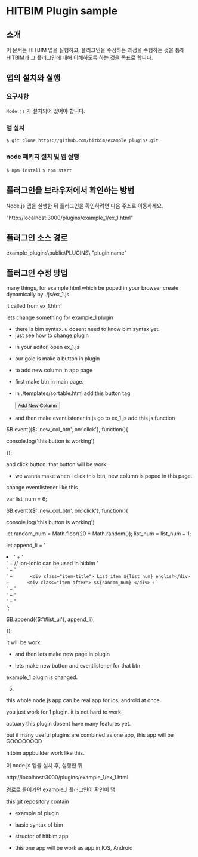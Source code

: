 # HITBIM Plugin sample

## 소개
이 문서는 HITBIM 앱을 실행하고, 플러그인을 수정하는 과정을 수행하는 것을 통해 HITBIM과 그 플러그인에 대해 이해하도록 하는 것을 목표로 합니다.

## 앱의 설치와 실행

### 요구사항

`Node.js` 가 설치되어 있어야 합니다.

### 앱 설치
`$ git clone https://github.com/hitbim/example_plugins.git `

### node 패키지 설치 및 앱 실행

`$ npm install`
`$ npm start`

## 플러그인을 브라우저에서 확인하는 방법

Node.js 앱을 실행한 뒤 플러그인을 확인하려면 다음 주소로 이동하세요.

"http://localhost:3000/plugins/example_1/ex_1.html"

## 플러그인 소스 경로

example_plugins\public\PLUGINS\ "plugin name"

## 플러그인 수정 방법

many things, for example html which be poped in your browser create dynamically 
by ./js/ex_1.js

it called from ex_1.html

lets change something for example_1 plugin

* there is bim syntax. u dosent need to know bim syntax yet.
* just see how to change plugin

- in your aditor, open ex_1.js

* our gole is make a button in plugin
* to add new column in app page



* first make btn in main page.
* in ./templates/sortable.html
add this button tag

  <div class="align_center">
    <button class="new_col_btn col button button-large button-fill">
      Add New Column
    </button>
  </div>


* and then make eventlistener in js
go to ex_1.js
add this js function

$B.event({$:'.new_col_btn', on:'click'}, function(){

  console.log('this button is working')

});

and click button.
that button will be work


* we wanna make 
when i click this btn,
new column is poped in this page.

change eventlistener like this

var list_num = 6;

$B.event({$:'.new_col_btn', on:'click'}, function(){

  console.log('this button is working')

  let random_num = Math.floor(20 * Math.random());
  list_num = list_num + 1;

  let append_li = '<li>' +
    '  <div class="item-content">' +
    // ion-ionic can be used in hitbim
    '    <div class="item-media"><i class="icon ion-gear-a"></i></div>' +
    '    <div class="item-inner">' +
    `      <div class="item-title"> List item ${list_num} english</div>` +
    `      <div class="item-after"> $${random_num} </div>` +
    '    </div>' +
    '  </div>' +
    '  <div class="sortable-handler"></div>' +
    '</li>';

  $B.append({$:'#list_ul'}, append_li);

});

it will be work.



* and then lets make new page in plugin

* lets make new button and eventlistener for that btn












example_1 plugin is changed.



5. 

this whole node.js app can be real app for ios, android at once

you just work for 1 plugin. it is not hard to work.

actuary this plugin dosent have many features yet.

but if many useful plugins are combined as one app, this app will be GOOOOOOOD

hitbim appbuilder work like this.







이 node.js 앱을 설치 후, 실행한 뒤

http://localhost:3000/plugins/example_1/ex_1.html

경로로 들어가면 example_1 플러그인이 확인이 댐





this git repository contain
- example of plugin

- basic syntax of bim

- structor of hitbim app

- this one app will be work as app in IOS, Android